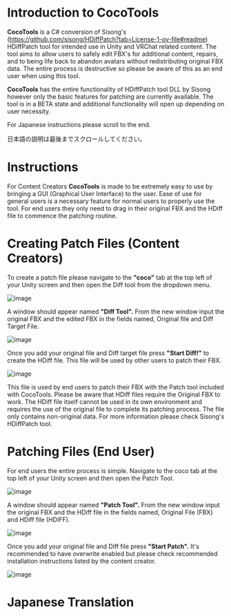 # Introduction to CocoTools
**CocoTools** is a C# conversion of Sisong's (https://github.com/sisong/HDiffPatch?tab=License-1-ov-file#readme) HDiffPatch tool for intended use in Unity and VRChat related content. The tool aims to allow users to safely edit FBX's for additional content, repairs, and to being life back to abandon avatars without redistributing original FBX data. The entire process is destructive so please be aware of this as an end user when using this tool. 

**CocoTools** has the entire functionality of HDiffPatch tool DLL by Sisong however only the basic features for patching are currently available. The tool is in a BETA state and additional functionality will open up depending on user necessity. 

For Japanese instructions please scroll to the end. 

日本語の説明は最後までスクロールしてください。

# Instructions 
For Content Creators
**CocoTools** is made to be extremely easy to use by bringing a GUI (Graphical User Interface) to the user. Ease of use for general users is a necessary feature for normal users to properly use the tool. For end users they only need to drag in their original FBX and the HDiff file to commence the patching routine. 

# Creating Patch Files (Content Creators)
To create a patch file please navigate to the **"coco"** tab at the top left of your Unity screen and then open the Diff tool from the dropdown menu.

![image](https://github.com/coco1337/CocoTools/assets/91550600/4f744032-c4c5-4a23-be6c-33f0f07ca0f3)

A window should appear named **"Diff Tool".** From the new window input the original FBX and the edited FBX in the fields named, Original file and Diff Target File. 

![image](https://github.com/coco1337/CocoTools/assets/91550600/3ff61c61-d65a-4fb2-98ba-f1a37946d496)

Once you add your original file and Diff target file press **"Start Diff!"** to create the HDiff file. This file will be used by other users to patch their FBX. 

![image](https://github.com/coco1337/CocoTools/assets/91550600/aec3ccea-c454-4248-aa6b-0048c6ee278d)

This file is used by end users to patch their FBX with the Patch tool included with CocoTools. Please be aware that HDiff files require the Original FBX to work. The HDiff file itself cannot be used in its own environment and requires the use of the original file to complete its patching process. The file only contains non-original data. For more information please check Sisong's HDiffPatch tool. 

# Patching Files (End User) 

For end users the entire process is simple. Navigate to the coco tab at the top left of your Unity screen and then open the Patch Tool. 

![image](https://github.com/coco1337/CocoTools/assets/91550600/0ad90325-c35c-48fc-922c-c671af2d9d73)

A window should appear named **"Patch Tool".** From the new window input the original FBX and the HDiff file in the fields named,  Original File (FBX) and HDiff file (HDIFF).

![image](https://github.com/coco1337/CocoTools/assets/91550600/bdd83f01-1413-4d55-9a4f-4be52ed30c83)

Once you add your original file and Diff file press **"Start Patch".** It's recommended to have overwrite enabled but please check recommended installation instructions listed by the content creator. 

![image](https://github.com/coco1337/CocoTools/assets/91550600/68bbc7f0-3e0e-41af-b559-946f0dd4ed28)

# Japanese Translation
